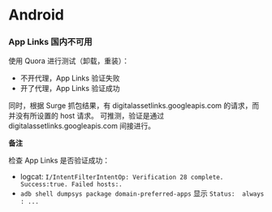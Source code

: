 # Android

### App Links 国内不可用

使用 Quora 进行测试（卸载，重装）：
- 不开代理，App Links 验证失败
- 开了代理，App Links 验证成功

同时，根据 Surge 抓包结果，有 digitalassetlinks.googleapis.com 的请求，而并没有所设置的 host 请求。
可推测，验证是通过 digitalassetlinks.googleapis.com 间接进行。

**备注**

检查 App Links 是否验证成功：
- logcat: `I/IntentFilterIntentOp: Verification 28 complete. Success:true. Failed hosts:.`
- `adb shell dumpsys package domain-preferred-apps` 显示 `Status:  always : ...`


